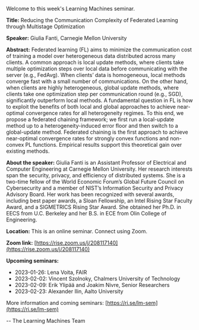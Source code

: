Welcome to this week's Learning Machines seminar.

**Title:** Reducing the Communication Complexity of Federated Learning through Multistage Optimization

**Speaker:** Giulia Fanti, Carnegie Mellon University

**Abstract:** Federated learning (FL) aims to minimize the communication cost of training a model over heterogeneous data distributed across many clients. A common approach is local update methods, where clients take multiple optimization steps over local data before communicating with the server (e.g., FedAvg). When clients’ data is homogeneous, local methods converge fast with a small number of communications. On the other hand, when clients are highly heterogeneous, global update methods, where clients take one optimization step per communication round (e.g., SGD), significantly outperform local methods. A fundamental question in FL is how to exploit the benefits of both local and global approaches to achieve near-optimal convergence rates for all heterogeneity regimes. To this end, we propose a federated chaining framework; we first run a local-update method up to a heterogeneity-induced error floor and then switch to a global-update method. Federated chaining is the first approach to achieve near-optimal convergence rates for strongly convex functions and non-convex PL functions. Empirical results support this theoretical gain over existing methods.

**About the speaker:** Giulia Fanti is an Assistant Professor of Electrical and Computer Engineering at Carnegie Mellon University. Her research interests span the security, privacy, and efficiency of distributed systems. She is a two-time fellow of the World Economic Forum’s Global Future Council on Cybersecurity and a member of NIST’s Information Security and Privacy Advisory Board. Her work has been recognized with several awards, including best paper awards, a Sloan Fellowship, an Intel Rising Star Faculty Award, and a SIGMETRICS Rising Star Award. She obtained her Ph.D. in EECS from U.C. Berkeley and her B.S. in ECE from Olin College of Engineering.

**Location:** This is an online seminar. Connect using Zoom.

**Zoom link:** [https://rise.zoom.us/j/208117140](https://rise.zoom.us/j/208117140)

**Upcoming seminars:**

* 2023-01-26: Lena Voita, FAIR
* 2023-02-02: Vincent Szolnoky, Chalmers University of Technology
* 2023-02-09: Erik Ylipää and Joakim Nivre, Senior Researchers
* 2023-02-23: Alexander Ilin, Aalto University

More information and coming seminars: [https://ri.se/lm-sem](https://ri.se/lm-sem)

-- The Learning Machines Team

